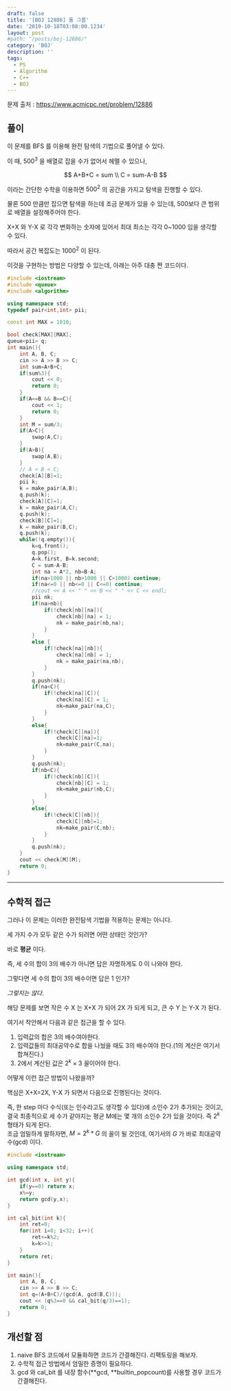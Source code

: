 ```yaml
---
draft: false
title: '[BOJ 12886] 돌 그룹'
date: '2019-10-18T03:08:00.1234'
layout: post
#path: "/posts/boj-12886/"
category: 'BOJ'
description: ''
tags:
  - PS
  - Algorithm
  - C++
  - BOJ
---
```


문제 출처 : https://www.acmicpc.net/problem/12886

## 풀이

이 문제를 BFS 를 이용해 완전 탐색의 기법으로 풀어낼 수 있다.

이 때, $500^3$ 을 배열로 잡을 수가 없어서 헤맬 수 있으나,

$$
A+B+C = sum \\
C = sum-A-B
$$

이라는 간단한 수학을 이용하면 $500^2$ 의 공간을 가지고 탐색을 진행할 수 있다.

물론 500 만큼만 잡으면 탐색을 하는데 조금 문제가 있을 수 있는데, 500보다 큰 범위로 배열을 설정해주어야 한다.

X+X 와 Y-X 로 각각 변화하는 숫자에 있어서 최대 최소는 각각 0~1000 임을 생각할 수 있다.

따라서 공간 복잡도는 $1000^2$ 이 된다.

이것을 구현하는 방법은 다양할 수 있는데, 아래는 아주 대충 짠 코드이다.

```cpp
#include <iostream>
#include <queue>
#include <algorithm>

using namespace std;
typedef pair<int,int> pii;

const int MAX = 1010;

bool check[MAX][MAX];
queue<pii> q;
int main(){
    int A, B, C;
    cin >> A >> B >> C;
    int sum=A+B+C;
    if(sum%3){
        cout << 0;
        return 0;
    }
    if(A==B && B==C){
        cout << 1;
        return 0;
    }
    int M = sum/3;
    if(A>C){
        swap(A,C);
    }
    if(A>B){
        swap(A,B);
    }
    // A < B < C;
    check[A][B]=1;
    pii k;
    k = make_pair(A,B);
    q.push(k);
    check[A][C]=1;
    k = make_pair(A,C);
    q.push(k);
    check[B][C]=1;
    k = make_pair(B,C);
    q.push(k);
    while(!q.empty()){
        k=q.front();
        q.pop();
        A=k.first, B=k.second;
        C = sum-A-B;
        int na = A*2, nb=B-A;
        if(na>1000 || nb>1000 || C>1000) continue;
        if(na<=0 || nb<=0 || C<=0) continue;
        //cout << A << " " << B << " " << C << endl;
        pii nk;
        if(na>nb){
            if(!check[nb][na]){
                check[nb][na] = 1;
                nk = make_pair(nb,na);
            }
        }
        else {
            if(!check[na][nb]){
                check[na][nb] = 1;
                nk = make_pair(na,nb);
            }
        }
        q.push(nk);
        if(na<C){
            if(!check[na][C]){
                check[na][C] = 1;
                nk=make_pair(na,C);
            }
        }
        else{
            if(!check[C][na]){
                check[C][na]=1;
                nk=make_pair(C,na);
            }
        }
        q.push(nk);
        if(nb<C){
            if(!check[nb][C]){
                check[nb][C] = 1;
                nk=make_pair(nb,C);
            }
        }
        else{
            if(!check[C][nb]){
                check[C][nb]=1;
                nk=make_pair(C,nb);
            }
        }
        q.push(nk);
    }
    cout << check[M][M];
    return 0;
}
```

---

## 수학적 접근

그러나 이 문제는 이러한 완전탐색 기법을 적용하는 문제는 아니다.

세 가지 수가 모두 같은 수가 되려면 어떤 상태인 것인가?

바로 **평균** 이다.

즉, 세 수의 합이 3의 배수가 아니면 답은 자명하게도 0 이 나와야 한다.

그렇다면 세 수의 합이 3의 배수이면 답은 1 인가?

_그렇지는 않다._

해당 문제를 보면 작은 수 X 는 X+X 가 되어 2X 가 되게 되고, 큰 수 Y 는 Y-X 가 된다.

여기서 착안해서 다음과 같은 접근을 할 수 있다.

1. 입력값의 합은 3의 배수여야한다.
2. 입력값들의 최대공약수로 합을 나눴을 때도 3의 배수여야 한다.(1의 계산은 여기서 합쳐진다.)
3. 2에서 계산된 값은 $2^k \times 3$ 꼴이어야 한다.

어떻게 이런 접근 방법이 나왔을까?

핵심은 X+X=2X, Y-X 가 되면서 다음으로 진행된다는 것이다.

즉, 한 step 마다 수식(또는 인수라고도 생각할 수 있다)에 소인수 2가 추가되는 것이고, 결국 최종적으로 세 수가 같아지는 평균 M에는 몇 개의 소인수 2가 있을 것이다. 즉 $2^k$ 형태가 되게 된다.  
조금 엄밀하게 말하자면, $M = 2^k * G$ 의 꼴이 될 것인데, 여기서의 $G$ 가 바로 최대공약수(gcd) 이다.

```cpp
#include <iostream>

using namespace std;

int gcd(int x, int y){
    if(y==0) return x;
    x%=y;
    return gcd(y,x);
}

int cal_bit(int k){
    int ret=0;
    for(int i=0; i<32; i++){
        ret+=k%2;
        k=k>>1;
    }
    return ret;
}

int main(){
    int A, B, C;
    cin >> A >> B >> C;
    int q=(A+B+C)/(gcd(A, gcd(B,C)));
    cout << (q%3==0 && cal_bit(q/3)==1);
    return 0;
}
```

## 개선할 점

1. naive BFS 코드에서 모듈화하면 코드가 간결해진다. 리팩토링을 해보자.
2. 수학적 접근 방법에서 엄밀한 증명이 필요하다.
3. gcd 와 cal_bit 를 내장 함수(**gcd, **builtin_popcount)를 사용할 경우 코드가 간결해진다.
